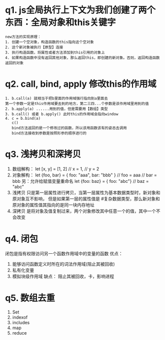 # q1. js全局执行上下文为我们创建了两个东西：全局对象和this关键字
    new方法的实现原理：
    1. 创建一个空对象，构造函数的this指向这个空对象
    2. 这个新对象被执行【原型】连接
    3. 执行构造函数，将属性或者方法添加到this引用的对象上
    4. 如果构造函数中没有返回其他对象，那么返回this，即创建的新对象。否则，返回构造函数返回的对象

# q2. call, bind, apply 修改this的作用域
    1. b.call(a) 就相当于把b里面的作用域强行指向到a里面去
    第一个参数一定是this作用域要去到的地方，第二三四...个参数是该作用域里用到的值
    2. b.apply(a) ......用到的值，但是需要用【数组】类型
    3. b.call() 或者 b.apply() 此时this的作用域会指向window
    4. c = b.bind(a)
       c()
       bind方法返回的是一个修改过的函数，所以该用函数该有的姿态去调用
       bind方法接收到参数是按照形参的顺序进行的

# q3. 浅拷贝和深拷贝
1. 数组解构：
    let [x, y] = [1, 2]
    // x = 1,
    // y = 2
2. 对象解构：
    let {foo, bar} = { foo: "aaa", bar: "bbb" }
    // foo = aaa
    // bar = bbb
    另：允许给赋值变量重命名
    let {foo: baz} = { foo: "abc"}
    // baz = "abc"
3. 浅拷贝 只是第一层属性进行拷贝，当第一层属性为基本数据类型时，新对象和原对象互不影响，
   但是如果第一层的属性值是 #复杂数据类型，那么新对象和原对象的属性值其指向的是同一块内存地址
4. 深拷贝 是将对象及值复制过来，两个对象修改其中任意一个的值，其中一个不会改变

# q4. 闭包
   闭包是指有权限访问另一个函数作用域中的变量的函数
   优点：
   1. 能够访问函数定义时所在的词法作用域(阻止其被回收)
   2. 私有化变量
   3. 模拟块级作用域
   缺点： 
   阻止其被回收，卡，影响进程

# q5. 数组去重
   1. Set
   2. indexof
   3. includes
   4. map
   5. reduce

   



